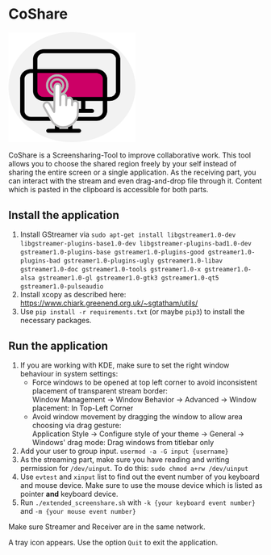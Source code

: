# CoShare
<img width="50%" alt="icon" src="img/icon.png" class="center">

CoShare is a Screensharing-Tool to improve collaborative work.
This tool allows you to choose the shared region freely by your self
instead of sharing the entire screen or a single application.
As the receiving part, you can interact with the stream and even drag-and-drop file through it.
Content which is pasted in the clipboard is accessible for both parts.

## Install the application
1. Install GStreamer via `sudo apt-get install libgstreamer1.0-dev libgstreamer-plugins-base1.0-dev libgstreamer-plugins-bad1.0-dev gstreamer1.0-plugins-base gstreamer1.0-plugins-good gstreamer1.0-plugins-bad gstreamer1.0-plugins-ugly gstreamer1.0-libav gstreamer1.0-doc gstreamer1.0-tools gstreamer1.0-x gstreamer1.0-alsa gstreamer1.0-gl gstreamer1.0-gtk3 gstreamer1.0-qt5 gstreamer1.0-pulseaudio`
2. Install xcopy as described here: https://www.chiark.greenend.org.uk/~sgtatham/utils/
2. Use `pip install -r requirements.txt` (or maybe `pip3`) to install the necessary packages.

## Run the application
1. If you are working with KDE, make sure to set the right window behaviour in system settings:
   - Force windows to be opened at top left corner to avoid inconsistent placement of transparent stream border:  
   Window Management -> Window Behavior -> Advanced -> Window placement: In Top-Left Corner
   - Avoid window movement by dragging the window to allow area choosing via drag gesture:  
   Application Style -> Configure style of your theme -> General -> Windows' drag mode: Drag windows from titlebar only
2. Add your user to group input. `usermod -a -G input {username}`
3. As the streaming part, make sure you have reading and writing permission for `/dev/uinput`.
To do this: `sudo chmod a+rw /dev/uinput`
4. Use `evtest` and `xinput` list to find out the event number of you keyboard and mouse device.
Make sure to use the mouse device which is listed as pointer **and** keyboard device.
5. Run `./extended_screenshare.sh` with `-k {your keyboard event number}` and `-m {your mouse event number}`

Make sure Streamer and Receiver are in the same network.

A tray icon appears. Use the option `Quit` to exit the application.
